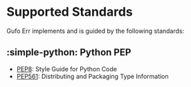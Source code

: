 # Supported Standards

Gufo Err implements and is guided by the following standards:

## :simple-python: Python PEP

* [PEP8][PEP8]: Style Guide for Python Code
* [PEP561][PEP561]: Distributing and Packaging Type Information

[PEP8]: https://peps.python.org/pep-0008/
[PEP561]: https://peps.python.org/pep-0561/
